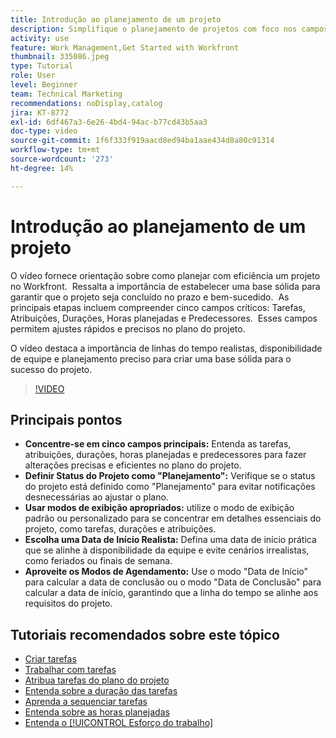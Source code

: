 ```yaml
---
title: Introdução ao planejamento de um projeto
description: Simplifique o planejamento de projetos com foco nos campos principais, definindo o status como "Planejamento", usando as exibições apropriadas, selecionando datas de início realistas e aproveitando os modos de agendamento para obter linhas do tempo precisas.
activity: use
feature: Work Management,Get Started with Workfront
thumbnail: 335086.jpeg
type: Tutorial
role: User
level: Beginner
team: Technical Marketing
recommendations: noDisplay,catalog
jira: KT-8772
exl-id: 6df467a3-6e26-4bd4-94ac-b77cd43b5aa3
doc-type: video
source-git-commit: 1f6f333f919aacd8ed94ba1aae434d8a80c91314
workflow-type: tm+mt
source-wordcount: '273'
ht-degree: 14%

---
```


# Introdução ao planejamento de um projeto

O vídeo fornece orientação sobre como planejar com eficiência um projeto no Workfront. &#x200B; Ressalta a importância de estabelecer uma base sólida para garantir que o projeto seja concluído no prazo e bem-sucedido. &#x200B; As principais etapas incluem compreender cinco campos críticos: Tarefas, Atribuições, Durações, Horas planejadas e Predecessores. &#x200B; Esses campos permitem ajustes rápidos e precisos no plano do projeto. &#x200B;

O vídeo destaca a importância de linhas do tempo realistas, disponibilidade de equipe e planejamento preciso para criar uma base sólida para o sucesso do projeto. &#x200B;

>[!VIDEO](https://video.tv.adobe.com/v/335086/?quality=12&learn=on&enablevpops)

## Principais pontos

* **Concentre-se em cinco campos principais:** Entenda as tarefas, atribuições, durações, horas planejadas e predecessores para fazer alterações precisas e eficientes no plano do projeto. &#x200B;
* **Definir Status do Projeto como &quot;Planejamento&quot;:** Verifique se o status do projeto está definido como &quot;Planejamento&quot; para evitar notificações desnecessárias ao ajustar o plano. &#x200B;
* **Usar modos de exibição apropriados:** utilize o modo de exibição padrão ou personalizado para se concentrar em detalhes essenciais do projeto, como tarefas, durações e atribuições. &#x200B;
* **Escolha uma Data de Início Realista:** Defina uma data de início prática que se alinhe à disponibilidade da equipe e evite cenários irrealistas, como feriados ou finais de semana. &#x200B;
* **Aproveite os Modos de Agendamento:** Use o modo &quot;Data de Início&quot; para calcular a data de conclusão ou o modo &quot;Data de Conclusão&quot; para calcular a data de início, garantindo que a linha do tempo se alinhe aos requisitos do projeto. &#x200B;



## Tutoriais recomendados sobre este tópico

* [Criar tarefas](/help/manage-work/tasks/how-to-create-tasks.md)
* [Trabalhar com tarefas](/help/manage-work/tasks/work-with-tasks.md)
* [Atribua tarefas do plano do projeto](/help/manage-work/tasks/assign-tasks-from-the-project-plan.md)
* [Entenda sobre a duração das tarefas](/help/manage-work/tasks/understand-task-durations.md)
* [Aprenda a sequenciar tarefas](/help/manage-work/tasks/learn-to-sequence-tasks.md)
* [Entenda sobre as horas planejadas](/help/manage-work/tasks/understand-planned-hours.md)
* [Entenda o [!UICONTROL Esforço do trabalho]](/help/manage-work/tasks/understand-work-effort.md)
